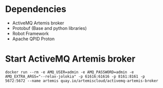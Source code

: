 # Dependencies
- ActiveMQ Artemis broker
- Protobuf (Base and python libraries)
- Robot Framework
- Apache QPID Proton


# Start ActiveMQ Artemis broker
`docker run --rm -e AMQ_USER=admin -e AMQ_PASSWORD=admin -e AMQ_EXTRA_ARGS="--relax-jolokia" -p 61616:61616 -p 8161:8161 -p 5672:5672 --name artemis quay.io/artemiscloud/activemq-artemis-broker`
